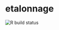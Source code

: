 # etalonnage
![R build status](https://github.com/aflatoune/etalonnage/workflows/R-CMD-check/badge.svg)
